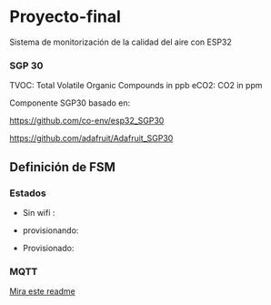 # Proyecto-final
Sistema de monitorización de la calidad del aire con ESP32

### SGP 30

TVOC: Total Volatile Organic Compounds in ppb
eCO2: CO2 in ppm

Componente SGP30 basado en:

https://github.com/co-env/esp32_SGP30

https://github.com/adafruit/Adafruit_SGP30

## Definición de FSM

### Estados

- Sin wifi : 

- provisionando: 

- Provisionado:

### MQTT
[Mira este readme](AirMonitorProject/components/c_mqtt/README.md)
